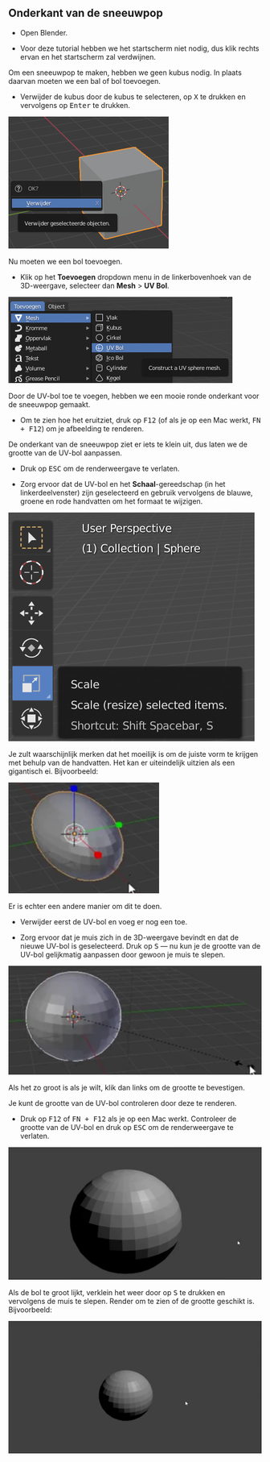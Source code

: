 ## Onderkant van de sneeuwpop

+ Open Blender.

+ Voor deze tutorial hebben we het startscherm niet nodig, dus klik rechts ervan en het startscherm zal verdwijnen.

Om een sneeuwpop te maken, hebben we geen kubus nodig. In plaats daarvan moeten we een bal of bol toevoegen.

+ Verwijder de kubus door de kubus te selecteren, op <kbd>X</kbd> te drukken en vervolgens op <kbd>Enter</kbd> te drukken.

![Verwijder kubus](images/remove-cube.png)

Nu moeten we een bol toevoegen.

+ Klik op het **Toevoegen** dropdown menu in de linkerbovenhoek van de 3D-weergave, selecteer dan **Mesh** > **UV Bol**.

![UV-bol](images/uv-sphere.png)

Door de UV-bol toe te voegen, hebben we een mooie ronde onderkant voor de sneeuwpop gemaakt.

+ Om te zien hoe het eruitziet, druk op <kbd>F12</kbd> (of als je op een Mac werkt, <kbd>FN + F12</kbd>) om je afbeelding te renderen.

De onderkant van de sneeuwpop ziet er iets te klein uit, dus laten we de grootte van de UV-bol aanpassen.

+ Druk op <kbd>ESC</kbd> om de renderweergave te verlaten.

+ Zorg ervoor dat de UV-bol en het **Schaal**-gereedschap (in het linkerdeelvenster) zijn geselecteerd en gebruik vervolgens de blauwe, groene en rode handvatten om het formaat te wijzigen.

![Kubus eindigt](images/scale-tool.png)

Je zult waarschijnlijk merken dat het moeilijk is om de juiste vorm te krijgen met behulp van de handvatten. Het kan er uiteindelijk uitzien als een gigantisch ei. Bijvoorbeeld:

![Eieronderkant](images/blender-snowman-egg-bottom.png)

Er is echter een andere manier om dit te doen.

+ Verwijder eerst de UV-bol en voeg er nog een toe.

+ Zorg ervoor dat je muis zich in de 3D-weergave bevindt en dat de nieuwe UV-bol is geselecteerd. Druk op <kbd>S</kbd> — nu kun je de grootte van de UV-bol gelijkmatig aanpassen door gewoon je muis te slepen.

![Grootte onderkant aanpassen](images/blender-snowman-resize-bottom-1.png)

Als het zo groot is als je wilt, klik dan links om de grootte te bevestigen.

Je kunt de grootte van de UV-bol controleren door deze te renderen.

+ Druk op <kbd>F12</kbd> of <kbd>FN + F12</kbd> als je op een Mac werkt. Controleer de grootte van de UV-bol en druk op <kbd>ESC</kbd> om de renderweergave te verlaten.

![Onderkant renderen](images/blender-render-bottom-1.png)

Als de bol te groot lijkt, verklein het weer door op <kbd>S</kbd> te drukken en vervolgens de muis te slepen. Render om te zien of de grootte geschikt is. Bijvoorbeeld:

![Render de onderkant opnieuw](images/blender-render-bottom-2.png)